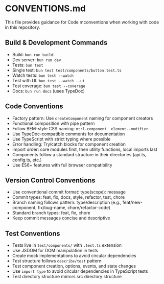 # CONVENTIONS.md

This file provides guidance for Code mconventions when working with code in this repository.

## Build & Development Commands
- Build: `bun run build`
- Dev server: `bun run dev`
- Tests: `bun test`
- Single test: `bun test test/components/button.test.ts`
- Watch tests: `bun test --watch`
- Test with UI: `bun test --watch --ui`
- Test coverage: `bun test --coverage`
- Docs: `bun run docs` (uses TypeDoc)

## Code Conventions
- Factory pattern: Use `createComponent` naming for component creators
- Functional composition with pipe pattern
- Follow BEM-style CSS naming: `mtrl-component__element--modifier`
- Use TypeDoc-compatible comments for documentation
- Use TypeScript with strict typing where possible
- Error handling: Try/catch blocks for component creation
- Import order: core modules first, then utility functions, local imports last
- Components follow a standard structure in their directories (api.ts, config.ts, etc.)
- Use ES6+ features with full browser compatibility

## Version Control Conventions
- Use conventional commit format: type(scope): message
- Commit types: feat, fix, docs, style, refactor, test, chore
- Branch naming follows pattern: type/description (e.g., feat/new-component, fix/bug-name, chore/refactor-code)
- Standard branch types: feat, fix, chore
- Keep commit messages concise and descriptive

## Test Conventions
- Tests live in `test/components/` with `.test.ts` extension
- Use JSDOM for DOM manipulation in tests
- Create mock implementations to avoid circular dependencies
- Test structure follows `describe/test` pattern
- Test component creation, options, events, and state changes
- Use `import type` to avoid circular dependencies in TypeScript tests
- Test directory structure mirrors src directory structure